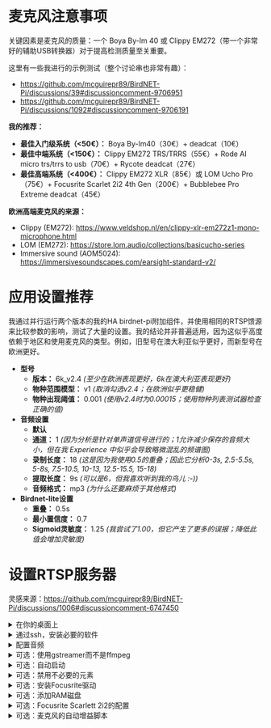 # 麦克风注意事项

关键因素是麦克风的质量：一个 Boya By-lm 40 或 Clippy EM272（带一个非常好的辅助USB转换器）对于提高检测质量至关重要。

这里有一些我进行的示例测试（整个讨论串也非常有趣）：

- <https://github.com/mcguirepr89/BirdNET-Pi/discussions/39#discussioncomment-9706951>
- <https://github.com/mcguirepr89/BirdNET-Pi/discussions/1092#discussioncomment-9706191>

**我的推荐：**

- **最佳入门级系统（<50€）：** Boya By-lm40（30€）+ deadcat（10€）
- **最佳中端系统（<150€）：** Clippy EM272 TRS/TRRS（55€）+ Rode AI micro trs/trrs to usb（70€）+ Rycote deadcat（27€）
- **最佳高端系统（<400€）：** Clippy EM272 XLR（85€）或 LOM Ucho Pro（75€）+ Focusrite Scarlet 2i2 4th Gen（200€）+ Bubblebee Pro Extreme deadcat（45€）

**欧洲高端麦克风的来源：**

- Clippy (EM272): <https://www.veldshop.nl/en/clippy-xlr-em272z1-mono-microphone.html>
- LOM (EM272): <https://store.lom.audio/collections/basicucho-series>
- Immersive sound (AOM5024): <https://immersivesoundscapes.com/earsight-standard-v2/>

# 应用设置推荐

我通过并行运行两个版本的我的HA birdnet-pi附加组件，并使用相同的RTSP馈源来比较参数的影响，测试了大量的设置。我的结论并非普遍适用，因为这似乎高度依赖于地区和使用麦克风的类型。例如，旧型号在澳大利亚似乎更好，而新型号在欧洲更好。

- **型号**
  - **版本：** 6k_v2.4 _(至少在欧洲表现更好，6k在澳大利亚表现更好)_
  - **物种范围模型：** v1 _(取消勾选v2.4；在欧洲似乎更稳健)_
  - **物种出现阈值：** 0.001 _(使用v2.4时为0.00015；使用物种列表测试器检查正确的值)_
- **音频设置**
  - **默认**
  - **通道：** 1 _(因为分析是针对单声道信号进行的；1允许减少保存的音频大小，但在我 Experience 中似乎会导致略微混乱的频谱图)_
  - **录制长度：** 18 _(这是因为我使用0.5的重叠；因此它分析0-3s, 2.5-5.5s, 5-8s, 7.5-10.5, 10-13, 12.5-15.5, 15-18)_
  - **提取长度：** 9s _(可以是6，但我喜欢听到我的鸟儿 :-))_
  - **音频格式：** mp3 _(为什么还要麻烦于其他格式)_
- **Birdnet-lite设置**
  - **重叠：** 0.5s
  - **最小置信度：** 0.7
  - **Sigmoid灵敏度：** 1.25 _(我尝试了1.00，但它产生了更多的误报；降低此值会增加灵敏度)_

# 设置RTSP服务器

灵感来源：<https://github.com/mcguirepr89/BirdNET-Pi/discussions/1006#discussioncomment-6747450>

<details>
<summary>在你的桌面上</summary>

- 下载imager
- 安装raspbian lite 64

</details>

<details>
<summary>通过ssh，安装必要的软件</summary>

```bash
# 更新
sudo apt-get update -y
sudo apt-get dist-upgrade -y

# 安装RTSP服务器
sudo apt-get install -y micro ffmpeg lsof
sudo -s cd /root && wget -c https://github.com/bluenviron/mediamtx/releases/download/v1.9.1/mediamtx_v1.9.1_linux_arm64v8.tar.gz -O - | sudo tar -xz
```
</details>

<details>
<summary>配置音频</summary>

### 找到正确的设备

```bash
# 列出音频设备
arecord -l

# 检查音频设备参数。示例：
arecord -D hw:1,0 --dump-hw-params
```

### 添加启动脚本

```bash
sudo nano startmic.sh && chmod +x startmic.sh
```

粘贴以下内容：

```bash
#!/bin/bash
echo "Starting birdmic"

# 禁用千兆以太网
sudo ethtool -s eth0 speed 100 duplex full autoneg on

# 检测Scarlett 2i2卡索引 - 仅当你使用该卡时相关
SCARLETT_INDEX=$(arecord -l | grep -i "Scarlett" | awk '{print $2}' | sed 's/://')

if [ -z "$SCARLETT_INDEX" ]; then
    echo "Error: Scarlett 2i2 not found! Using 0 as default"
    SCARLETT_INDEX="0"
fi

# 首先启动mediamtx并给它一点时间初始化
./mediamtx &
sleep 5

# 运行ffmpeg
ffmpeg -nostdin -use_wallclock_as_timestamps 1 -fflags +genpts -f alsa -acodec pcm_s16be -ac 2 -ar 96000 -i plughw:$SCARLETT_INDEX,0 -ac 2 -f rtsp -acodec pcm_s16be rtsp://localhost:8554/birdmic -rtsp_transport tcp -buffer_size 512k 2>/tmp/rtsp_error &

# 设置麦克风音量
sleep 5
MICROPHONE_NAME="Line In 1 Gain" # 对于Focusrite Scarlett 2i2
sudo amixer -c 0 sset "$MICROPHONE_NAME" 40

sleep 60

# 如果存在，运行focusrite和autogain脚本
if [ -f "$HOME/focusrite.sh" ]; then
    sudo python3 -u "$HOME/focusrite.sh" >/tmp/log_focusrite 2>/tmp/log_focusrite_error &
fi

if [ -f "$HOME/autogain.py" ]; then
    sudo python3 -u "$HOME/autogain.py" >/tmp/log_autogain 2>/tmp/log_autogain_error &
fi
```
</details>

<details>
<summary>可选：使用gstreamer而不是ffmpeg</summary>

```bash
# 安装gstreamer
sudo apt-get update
#sudo apt-get install -y \
#  gstreamer1.0-rtsp \
#  gstreamer1.0-tools \
#  gstreamer1.0-alsa \
#  gstreamer1.0-plugins-base \
#  gstreamer1.0-plugins-good \
#  gstreamer1.0-plugins-bad \
#  gstreamer1.0-plugins-ugly \
#  gstreamer1.0-libav
apt-get install libgstreamer1.0-dev libgstreamer-plugins-base1.0-dev libgstreamer-plugins-bad1.0-dev gstreamer1.0-plugins-base gstreamer1.0-plugins-good gstreamer1.0-plugins-bad gstreamer1.0-plugins-ugly gstreamer1.0-libav gstreamer1.0-tools gstreamer1.0-x gstreamer1.0-alsa gstreamer1.0-gl gstreamer1.0-gtk3 gstreamer1.0-qt5 gstreamer1.0-pulseaudio -y
```

创建一个名为 `rtsp_audio_server.py` 的脚本：

```python
#!/usr/bin/env python3

import gi
import sys
import logging
import os
import signal

gi.require_version('Gst', '1.0')
gi.require_version('GstRtspServer', '1.0')

from gi.repository import Gst, GstRtspServer, GLib

# 初始化GStreamer
Gst.init(None)

# 配置日志记录
LOG_FILE = "gst_rtsp_server.log"
logging.basicConfig(
    filename=LOG_FILE,
    filemode='a',
    format='%(asctime)s %(levelname)s: %(message)s',
    level=logging.DEBUG  # 设置为DEBUG以获取详细日志
)
logger = logging.getLogger(__name__)

class AudioFactory(GstRtspServer.RTSPMediaFactory):
    def __init__(self):
        super(AudioFactory, self).__init__()
        self.set_shared(True)
        self.set_latency(500)
        self.set_suspend_mode(GstRtspServer.RTSPSuspendMode.NONE)
        logger.debug("AudioFactory initialized: shared=True, latency=500ms, suspend_mode=NONE.")

    def do_create_element(self, url):
        pipeline_str = (
            "alsasrc device=plughw:0,0 do-timestamp=true buffer-time=2000000 latency-time=1000000 ! "
            "queue max-size-buffers=0 max-size-bytes=0 max-size-time=0 ! "
            "audioconvert ! "
            "audioresample ! "
            "audio/x-raw,format=S16BE,channels=2,rate=48000 ! "
            "rtpL16pay name=pay0 pt=96"
        )
        logger.debug(f"Creating GStreamer pipeline: {pipeline_str}")
        try:
            pipeline = Gst.parse_launch(pipeline_str)
            if not pipeline:
                logger.error("Failed to parse GStreamer pipeline.")
                return None
            return pipeline
        except Exception as e:
            logger.error(f"Exception while creating pipeline: {e}")
            return None

class GstServer:
    def __init__(self):
        self.server = GstRtspServer.RTSPServer()
        self.server.set_service("8554")
        self.server.set_address("0.0.0.0")
        logger.debug("RTSP server configured: address=0.0.0.0, port=8554.")

        factory = AudioFactory()
        mount_points = self.server.get_mount_points()
        mount_points.add_factory("/birdmic", factory)
        logger.debug("Factory mounted at /birdmic.")

        self.server.attach(None)
        logger.info("RTSP server attached and running.")

def main():
    server = GstServer()
    print("RTSP server is running at rtsp://localhost:8554/birdmic")
    logger.info("RTSP server is running at rtsp://localhost:8554/birdmic")

    loop = GLib.MainLoop()

    def shutdown(signum, frame):
        logger.info(f"Shutting down RTSP server due to signal {signum}.")
        print("\nShutting down RTSP server.")
        loop.quit()

    signal.signal(signal.SIGINT, shutdown)
    signal.signal(signal.SIGTERM, shutdown)

    try:
        loop.run()
    except Exception as e:
        logger.error(f"Main loop encountered an exception: {e}")
    finally:
        logger.info("RTSP server has been shut down.")

if __name__ == "__main__":
    if not os.path.exists(LOG_FILE):
        open(LOG_FILE, 'w').close()

    main()
```
</details>

<details>
<summary>可选：自动启动</summary>

```bash
chmod +x startmic.sh
crontab -e # 选择nano作为你的编辑器
```
粘贴：

```bash
@reboot $HOME/startmic.sh
```

然后保存并退出nano。
重启树莓派并使用VLC再次测试，以确保RTSP流是活跃的。

</details>

<details>
<summary>可选：禁用不必要的元素</summary>

- **优化config.txt**

```bash
sudo nano /boot/firmware/config.txt
```

粘贴：

```ini
# 启用音频和USB优化
dtparam=audio=off          # 禁用默认的板载音频以防止冲突
dtoverlay=disable-bt        # 禁用板载蓝牙以减少USB带宽使用
dtoverlay=disable-wifi      # 禁用板载wifi
# 将以太网限制为100 Mbps（禁用千兆以太网）
dtparam=eth_max_speed=100
# USB优化
dwc_otg.fiq_fix_enable=1    # 启用FIQ（快速中断）处理以改善USB性能
max_usb_current=1           # 增加可用的USB电流（如果Scarlett通过USB供电则需要）
# 额外的音频设置（用于低延迟操作）
avoid_pwm_pll=1             # 使用更稳定的PLL为音频时钟
# 可选：如果不需要HDMI和其他设置，可以关闭它们
hdmi_blanking=1             # 禁用HDMI（省电并减少干扰）
```

- **禁用无用的服务**

```bash
# 禁用无用的服务
sudo systemctl disable hciuart
sudo systemctl disable bluetooth
sudo systemctl disable triggerhappy
sudo systemctl disable avahi-daemon
sudo systemctl disable dphys-swapfile
sudo systemctl disable hciuart.service

# 禁用蓝牙
for element in bluetooth btbcm hci_uart btintel btrtl btusb; do
    sudo sed -i "/$element/d" /etc/modprobe.d/raspi-blacklist.conf
    echo "blacklist $element" | sudo tee -a /etc/modprobe.d/raspi-blacklist.conf
done

# 禁用Video（包括V4L2）在你的树莓派上
for element in bcm2835_v4l2 bcm2835_codec bcm2835_isp videobuf2_vmalloc videobuf2_memops videobuf2_v4l2 videobuf2_common videodev; do
    sudo sed -i "/$element/d" /etc/modprobe.d/raspi-blacklist.conf
    echo "blacklist $element" | sudo tee -a /etc/modprobe.d/raspi-blacklist.conf
done

# 禁用WiFi电源管理
sudo iw dev wlan0 set power_save off
for element in brcmfmac brcmutil; do
    sudo sed -i "/$element/d" /etc/modprobe.d/raspi-blacklist.conf
    echo "blacklist $element" | sudo tee -a /etc/modprobe.d/raspi-blacklist.conf
done

# 禁用USB电源管理
echo 'on' | sudo tee /sys/bus/usb/devices/usb*/power/control

# 防止树莓派进入省电模式
sudo apt update
sudo apt install -y cpufrequtils
echo 'GOVERNOR="performance"' | sudo tee /etc/default/cpufrequtils
sudo systemctl disable ondemand
sudo systemctl stop ondemand
```
</details>

<details>
<summary>可选：安装Focusrite驱动</summary>

```bash
sudo apt-get install make linux-headers-$(uname -r)
curl -LO https://github.com/geoffreybennett/scarlett-gen2/releases/download/v6.9-v1.3/snd-usb-audio-kmod-6.6-v1.3.tar.gz
tar -xzf snd-usb-audio-kmod-6.6-v1.3.tar.gz
cd snd-usb-audio-kmod-6.6-v1.3
KSRCDIR=/lib/modules/$(uname -r)/build
make -j4 -C $KSRCDIR M=$(pwd) clean
make -j4 -C $KSRCDIR M=$(pwd)
sudo make -j4 -C $KSRCDIR M=$(pwd) INSTALL_MOD_DIR=updates/snd-usb-audio modules_install
sudo depmod
sudo reboot
dmesg | grep -A 5 -B 5 -i focusrite
```
</details>

<details>
<summary>可选：添加RAM磁盘</summary>

```bash
sudo cp /usr/share/systemd/tmp.mount /etc/systemd/system/tmp.mount
sudo systemctl enable tmp.mount
sudo systemctl start tmp.mount
```
</details>

<details>
<summary>可选：Focusrite Scarlett 2i2的配置</summary>

在 `$HOME/focusrite.sh` 中添加此内容并运行：

```bash
chmod +x "$HOME/focusrite.sh"
```

参见：<https://github.com/alexbelgium/Birdnet-tools/blob/main/focusrite.sh>

</details>

<details>
<summary>可选：麦克风的自动增益脚本</summary>

在 `$HOME/autogain.py` 中添加此内容并运行：

```bash
chmod +x "$HOME/autogain.py"
```

参见：<https://github.com/alexbelgium/Birdnet-tools/blob/main/autogain.py>

</details>